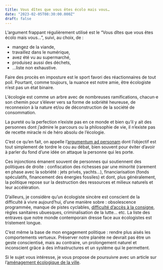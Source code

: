 ```yaml
---
title: Vous dîtes que vous êtes écolo mais vous…
date: "2023-02-05T08:30:00.000Z"
draft: false
---
```


L’argument frappant régulièrement utilisé est le “Vous dîtes que vous êtes écolo mais vous…”, suivi, au choix, de :
- mangez de la viande,
- travaillez dans le numérique,
- avez été vu au supermarché,
- produisez aussi des déchets,
- …liste non exhaustive.

Faire des procès en imposture est le sport favori des réactionnaires de tout poil. Pourtant, comme toujours, la nuance est notre amie, être écologiste n’est pas un état binaire.

L’écologie est comme un arbre avec de nombreuses ramifications, chacun⋅e son chemin pour s’élever vers sa forme de sobriété heureuse, de reconnexion à la nature et/ou de déconstruction de la société de consommation.

La pureté ou la perfection n’existe pas en ce monde et bien qu’il y ait des personnes dont j’admire le parcours ou la philosophie de vie, il n’existe pas de recette miracle ni de héro absolu de l’écologie.

C’est ce qu’en fait, on appelle l’[argumentum ad personam](https://fr.wikipedia.org/wiki/Argumentum_ad_personam) dont l’objectif est tout simplement de tordre le cou au débat, bien souvent pour éviter d’avoir à parler du fond d’une idée on attaque la personne qui les porte.

Ces injonctions émanent souvent de personnes qui soutiennent des politiques de droite : confiscation des richesses par une minorité (rarement en phase avec la sobriété : jets privés, yachts…), financiarisation (fonds spéculatifs, financement des énergies fossiles) et dont, plus généralement, la politique repose sur la destruction des ressources et milieux naturels et leur accélération.

D’ailleurs, je considère qu’un écologiste sincère est conscient de la difficulté à vivre aujourd’hui, d’une manière sobre : obsolescence programmée, manque de pistes cyclables, [difficulté d’accès à la consigne](./blog/une-consigne-communale-a-douai), règles sanitaires ubuesques, criminalisation de la lutte… etc. La liste des entraves que notre monde contemporain dresse face aux écologistes est tristement longue.

C’est même la base de mon engagement politique : rendre plus aisés les comportements vertueux. Préserver notre planète ne devrait pas être un geste conscientisé, mais au contraire, un prolongement naturel et inconscient grâce à des infrastructures et un système qui le permettent.

Si le sujet vous intéresse, je vous propose de poursuivre avec un article sur l’[aménagement écologique de la ville](./blog/amenagement-de-la-ville-creons-les-possibles "Lire cet article").

